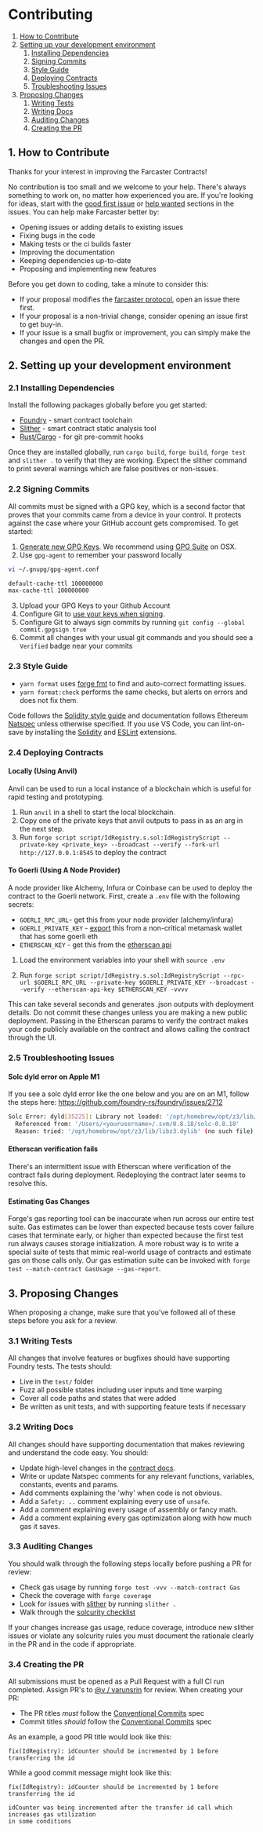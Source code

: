 # Contributing

1. [How to Contribute](#1-how-to-contribute)
2. [Setting up your development environment](#2-setting-up-your-development-environment)
   1. [Installing Dependencies](#21-installing-dependencies)
   2. [Signing Commits](#22-signing-commits)
   3. [Style Guide](#23-style-guide)
   4. [Deploying Contracts](#24-deploying-contracts)
   5. [Troubleshooting Issues](#25-troubleshooting-issues)
3. [Proposing Changes](#3-proposing-changes)
   1. [Writing Tests](#31-writing-tests)
   2. [Writing Docs](#32-writing-docs)
   3. [Auditing Changes](#33-auditing-changes)
   4. [Creating the PR](#34-creating-the-pr)

## 1. How to Contribute

Thanks for your interest in improving the Farcaster Contracts!

No contribution is too small and we welcome to your help. There's always something to work on, no matter how
experienced you are. If you're looking for ideas, start with the
[good first issue](https://github.com/farcasterxyz/contracts/issues?q=is%3Aissue+is%3Aopen+label%3A%22good+first+issue%22)
or [help wanted](https://github.com/farcasterxyz/contracts/issues?q=is%3Aopen+is%3Aissue+label%3A%22help+wanted%22)
sections in the issues. You can help make Farcaster better by:

- Opening issues or adding details to existing issues
- Fixing bugs in the code
- Making tests or the ci builds faster
- Improving the documentation
- Keeping dependencies up-to-date
- Proposing and implementing new features

Before you get down to coding, take a minute to consider this:

- If your proposal modifies the [farcaster protocol](https://github.com/farcasterxyz/protocol/), open an issue there
  first.
- If your proposal is a non-trivial change, consider opening an issue first to get buy-in.
- If your issue is a small bugfix or improvement, you can simply make the changes and open the PR.

## 2. Setting up your development environment

### 2.1 Installing Dependencies

Install the following packages globally before you get started:

- [Foundry](https://github.com/foundry-rs/foundry) - smart contract toolchain
- [Slither](https://github.com/crytic/slither#how-to-install) - smart contract static analysis tool
- [Rust/Cargo](https://doc.rust-lang.org/cargo/getting-started/installation.html) - for git pre-commit hooks

Once they are installed globally, run `cargo build`, `forge build`, `forge test` and `slither .` to verify that they
are working. Expect the slither command to print several warnings which are false positives or non-issues.

### 2.2 Signing Commits

All commits must be signed with a GPG key, which is a second factor that proves that your commits came from a device
in your control. It protects against the case where your GitHub account gets compromised. To get started:

1. [Generate new GPG Keys](https://help.github.com/en/github/authenticating-to-github/generating-a-new-gpg-key). We
   recommend using [GPG Suite](https://gpgtools.org/) on OSX.
2. Use `gpg-agent` to remember your password locally

```bash
vi ~/.gnupg/gpg-agent.conf

default-cache-ttl 100000000
max-cache-ttl 100000000
```

3. Upload your GPG Keys to your Github Account
4. Configure Git to [use your keys when signing](https://help.github.com/en/github/authenticating-to-github/telling-git-about-your-signing-key).
5. Configure Git to always sign commits by running `git config --global commit.gpgsign true`
6. Commit all changes with your usual git commands and you should see a `Verified` badge near your commits

### 2.3 Style Guide

- `yarn format` uses [forge fmt](https://github.com/foundry-rs/foundry/tree/master/forge) to find and
  auto-correct formatting issues.
- `yarn format:check` performs the same checks, but alerts on errors and does not fix them.

Code follows the [Solidity style guide](https://docs.soliditylang.org/en/v0.8.18/style-guide.html) and documentation
follows Ethereum [Natspec](https://docs.soliditylang.org/en/develop/natspec-format.html) unless otherwise specified. If
you use VS Code, you can lint-on-save by installing the [Solidity](https://marketplace.visualstudio.com/items?itemName=JuanBlanco.solidity)
and [ESLint](https://marketplace.visualstudio.com/items?itemName=dbaeumer.vscode-eslint) extensions.

### 2.4 Deploying Contracts

#### Locally (Using Anvil)

Anvil can be used to run a local instance of a blockchain which is useful for rapid testing and prototyping.

1. Run `anvil` in a shell to start the local blockchain.
2. Copy one of the private keys that anvil outputs to pass in as an arg in the next step.
3. Run `forge script script/IdRegistry.s.sol:IdRegistryScript --private-key <private_key> --broadcast --verify --fork-url http://127.0.0.1:8545`
   to deploy the contract

#### To Goerli (Using A Node Provider)

A node provider like Alchemy, Infura or Coinbase can be used to deploy the contract to the Goerli network. First,
create a `.env` file with the following secrets:

- `GOERLI_RPC_URL`- get this from your node provider (alchemy/infura)
- `GOERLI_PRIVATE_KEY` - [export](https://metamask.zendesk.com/hc/en-us/articles/360015289632-How-to-export-an-account-s-private-key)
  this from a non-critical metamask wallet that has some goerli eth
- `ETHERSCAN_KEY` - get this from the [etherscan api](https://etherscan.io/myapikey.)

1. Load the environment variables into your shell with `source .env`

2. Run `forge script script/IdRegistry.s.sol:IdRegistryScript --rpc-url $GOERLI_RPC_URL --private-key $GOERLI_PRIVATE_KEY --broadcast --verify --etherscan-api-key $ETHERSCAN_KEY -vvvv`

This can take several seconds and generates .json outputs with deployment details. Do not commit these changes unless
you are making a new public deployment. Passing in the Etherscan params to verify the contract makes your code publicly
available on the contract and allows calling the contract through the UI.

### 2.5 Troubleshooting Issues

#### Solc dyld error on Apple M1

If you see a solc dyld error like the one below and you are on an M1, follow the steps here:
https://github.com/foundry-rs/foundry/issues/2712

```bash
Solc Error: dyld[35225]: Library not loaded: '/opt/homebrew/opt/z3/lib/libz3.dylib'
  Referenced from: '/Users/<yourusername>/.svm/0.8.18/solc-0.8.18'
  Reason: tried: '/opt/homebrew/opt/z3/lib/libz3.dylib' (no such file), '/usr/local/lib/libz3.dylib' (no such file), '/usr/lib/libz3.dylib' (no such file)
```

#### Etherscan verification fails

There's an intermittent issue with Etherscan where verification of the contract fails during deployment. Redeploying
the contract later seems to resolve this.

#### Estimating Gas Changes

Forge's gas reporting tool can be inaccurate when run across our entire test suite. Gas estimates can be lower than
expected because tests cover failure cases that terminate early, or higher than expected because the first test run
always causes storage initialization. A more robust way is to write a special suite of tests that mimic real-world
usage of contracts and estimate gas on those calls only. Our gas estimation suite can be invoked with
`forge test --match-contract GasUsage --gas-report`.

## 3. Proposing Changes

When proposing a change, make sure that you've followed all of these steps before you ask for a review.

### 3.1 Writing Tests

All changes that involve features or bugfixes should have supporting Foundry tests. The tests should:

- Live in the `test/` folder
- Fuzz all possible states including user inputs and time warping
- Cover all code paths and states that were added
- Be written as unit tests, and with supporting feature tests if necessary

### 3.2 Writing Docs

All changes should have supporting documentation that makes reviewing and understand the code easy. You should:

- Update high-level changes in the [contract docs](docs/docs.md).
- Write or update Natspec comments for any relevant functions, variables, constants, events and params.
- Add comments explaining the 'why' when code is not obvious.
- Add a `Safety: ..` comment explaining every use of `unsafe`.
- Add a comment explaining every usage of assembly or fancy math.
- Add a comment explaining every gas optimization along with how much gas it saves.

### 3.3 Auditing Changes

You should walk through the following steps locally before pushing a PR for review:

- Check gas usage by running `forge test -vvv --match-contract Gas`
- Check the coverage with `forge coverage`
- Look for issues with [slither](https://github.com/crytic/slither) by running `slither .`
- Walk through the [solcurity checklist](https://github.com/transmissions11/solcurity)

If your changes increase gas usage, reduce coverage, introduce new slither issues or violate any solcurity rules
you must document the rationale clearly in the PR and in the code if appropriate.

### 3.4 Creating the PR

All submissions must be opened as a Pull Request with a full CI run completed. Assign PR's to [@v / varunsrin](https://github.com/varunsrin)
for review. When creating your PR:

- The PR titles _must_ follow the [Conventional Commits](https://www.conventionalcommits.org/en/v1.0.0/#summary) spec
- Commit titles _should_ follow the [Conventional Commits](https://www.conventionalcommits.org/en/v1.0.0/#summary) spec

As an example, a good PR title would look like this:

```
fix(IdRegistry): idCounter should be incremented by 1 before transferring the id
```

While a good commit message might look like this:

```
fix(IdRegistry): idCounter should be incremented by 1 before transferring the id

idCounter was being incremented after the transfer id call which increases gas utilization
in some conditions
```
